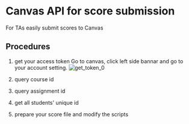 # Canvas API for score submission

For TAs easily submit scores to Canvas

## Procedures
1. get your access token
Go to canvas, click left side bannar and go to your account setting. 
![get_token_0][GetToken0]

2. query course id
3. query assignment id
4. get all students' unique id
5. prepare your score file and modify the scripts

[GetToken0]: ./fig/get_token_0.png
